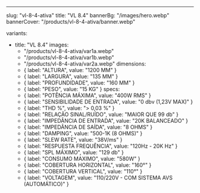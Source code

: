 ---
slug: "vl-8-4-ativa"
title: "VL 8.4"
bannerBg: "/images/hero.webp"
bannerCover: "/products/vl-8-4-ativa/banner.webp"

variants:
  - title: "VL 8.4"
    images:
      - "/products/vl-8-4-ativa/var1a.webp"
      - "/products/vl-8-4-ativa/var1b.webp"
      - "/products/vl-8-4-ativa/var2a.webp"
    dimensions:
      - { label: "ALTURA", value: "1200 MM" }
      - { label: "LARGURA", value: "135 MM" }
      - { label: "PROFUNDIDADE", value: "160 MM" }
      - { label: "PESO", value: "15 KG" }
    specs:
      - { label: "POTÊNCIA MÁXIMA", value: "400W RMS" }
      - { label: "SENSIBILIDADE DE ENTRADA", value: "0 dbv (1,23V MAX)" }
      - { label: "THD %", value: "> 0,03 %" }
      - { label: "RELAÇÃO SINAL/RUÍDO", value: "MAIOR QUE 99 db" }
      - { label: "IMPEDÂNCIA DE ENTRADA", value: "20K BALANCEADO" }
      - { label: "IMPEDÂNCIA DE SAÍDA", value: "8 OHMS" }
      - { label: "DAMPING", value: "500-1K (8 OHMS)" }
      - { label: "SLEW RATE", value: "38V/ms" }
      - { label: "RESPUESTA FREQUÊNCIA", value: "120Hz - 20K Hz" }
      - { label: "SPL MÁXIMO", value: "129 db" }
      - { label: "CONSUMO MAXIMO", value: "580W" }
      - { label: "COBERTURA HORIZONTAL", value: "160°" }
      - { label: "COBERTURA VERTICAL", value: "110°" }
      - { label: "VOLTAGEM", value: "110/220V - COM SISTEMA AVS (AUTOMÁTICO)" } 